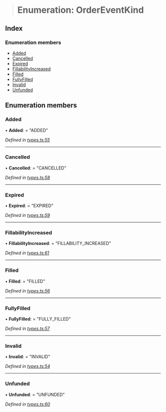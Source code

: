 > # Enumeration: OrderEventKind

## Index

### Enumeration members

* [Added](_types_.ordereventkind.md#added)
* [Cancelled](_types_.ordereventkind.md#cancelled)
* [Expired](_types_.ordereventkind.md#expired)
* [FillabilityIncreased](_types_.ordereventkind.md#fillabilityincreased)
* [Filled](_types_.ordereventkind.md#filled)
* [FullyFilled](_types_.ordereventkind.md#fullyfilled)
* [Invalid](_types_.ordereventkind.md#invalid)
* [Unfunded](_types_.ordereventkind.md#unfunded)

## Enumeration members

###  Added

• **Added**: = "ADDED"

*Defined in [types.ts:55](https://github.com/0xProject/0x-mesh/blob/01a8c7e/rpc/clients/typescript/src/types.ts#L55)*

___

###  Cancelled

• **Cancelled**: = "CANCELLED"

*Defined in [types.ts:58](https://github.com/0xProject/0x-mesh/blob/01a8c7e/rpc/clients/typescript/src/types.ts#L58)*

___

###  Expired

• **Expired**: = "EXPIRED"

*Defined in [types.ts:59](https://github.com/0xProject/0x-mesh/blob/01a8c7e/rpc/clients/typescript/src/types.ts#L59)*

___

###  FillabilityIncreased

• **FillabilityIncreased**: = "FILLABILITY_INCREASED"

*Defined in [types.ts:61](https://github.com/0xProject/0x-mesh/blob/01a8c7e/rpc/clients/typescript/src/types.ts#L61)*

___

###  Filled

• **Filled**: = "FILLED"

*Defined in [types.ts:56](https://github.com/0xProject/0x-mesh/blob/01a8c7e/rpc/clients/typescript/src/types.ts#L56)*

___

###  FullyFilled

• **FullyFilled**: = "FULLY_FILLED"

*Defined in [types.ts:57](https://github.com/0xProject/0x-mesh/blob/01a8c7e/rpc/clients/typescript/src/types.ts#L57)*

___

###  Invalid

• **Invalid**: = "INVALID"

*Defined in [types.ts:54](https://github.com/0xProject/0x-mesh/blob/01a8c7e/rpc/clients/typescript/src/types.ts#L54)*

___

###  Unfunded

• **Unfunded**: = "UNFUNDED"

*Defined in [types.ts:60](https://github.com/0xProject/0x-mesh/blob/01a8c7e/rpc/clients/typescript/src/types.ts#L60)*